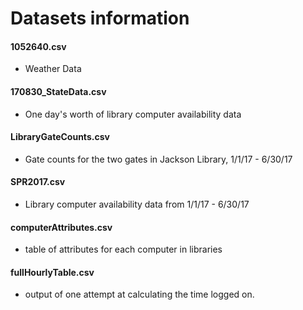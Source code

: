# Datasets information
#### 1052640.csv
- Weather Data
#### 170830_StateData.csv
- One day's worth of library computer availability data
#### LibraryGateCounts.csv
- Gate counts for the two gates in Jackson Library, 1/1/17 - 6/30/17
#### SPR2017.csv
- Library computer availability data from 1/1/17 - 6/30/17
#### computerAttributes.csv
- table of attributes for each computer in libraries
#### fullHourlyTable.csv
- output of one attempt at calculating the time logged on. 
